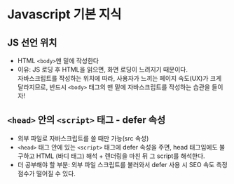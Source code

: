 # Javascript 기본 지식

## JS 선언 위치
* HTML `<body>`맨 밑에 작성한다
* 이유: JS 로딩 후 HTML을 읽으면, 화면 로딩이 느려지기 때문이다. <br>
자바스크립트를 작성하는 위치에 따라, 사용자가 느끼는 페이지 속도(UX)가 크게 달라지므로, 반드시 `<body>` 태그의 맨 밑에 자바스크립트를 작성하는 습관을 들이자!

## `<head>` 안의 `<script>` 태그 - defer 속성
* 외부 파일로 자바스크립트를 쓸 때만 가능(src 속성)
* `<head>` 태그 안에 있는 `<script>` 태그에 defer 속성을 주면,
head 태그임에도 불구하고 HTML (바디 태그) 해석 + 렌더링을 마친 뒤 그 script를 해석한다.
* 더 공부해야 할 부분: 외부 파일 스크립트를 불러와서 defer 사용 시 SEO 속도 측정 점수가 떨어질 수 있다.

